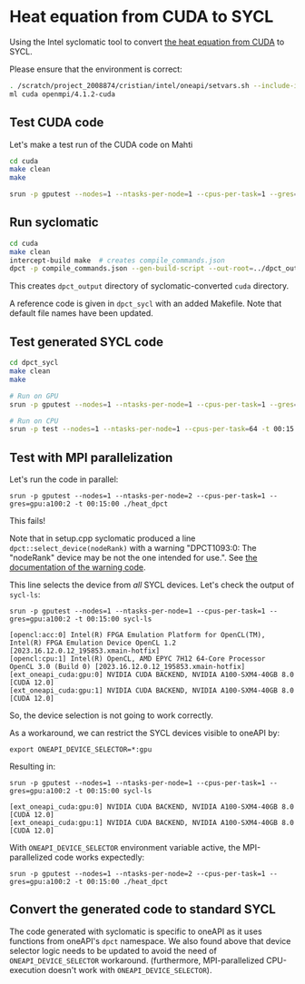 # Heat equation from CUDA to SYCL

Using the Intel syclomatic tool to convert [the heat equation from CUDA](https://github.com/cschpc/heat-equation/tree/main/cuda) to SYCL.


Please ensure that the environment is correct:

```bash
. /scratch/project_2008874/cristian/intel/oneapi/setvars.sh --include-intel-llvm
ml cuda openmpi/4.1.2-cuda
```

## Test CUDA code

Let's make a test run of the CUDA code on Mahti

```bash
cd cuda
make clean
make

srun -p gputest --nodes=1 --ntasks-per-node=1 --cpus-per-task=1 --gres=gpu:a100:2 -1 00:15:00 ./heat_cuda
```

## Run syclomatic

```bash
cd cuda
make clean
intercept-build make  # creates compile_commands.json
dpct -p compile_commands.json --gen-build-script --out-root=../dpct_output
```

This creates `dpct_output` directory of syclomatic-converted `cuda` directory.

A reference code is given in `dpct_sycl` with an added Makefile.
Note that default file names have been updated.


## Test generated SYCL code

```bash
cd dpct_sycl
make clean
make

# Run on GPU
srun -p gputest --nodes=1 --ntasks-per-node=1 --cpus-per-task=1 --gres=gpu:a100:1 -t 00:15:00 ./heat_dpct

# Run on CPU
srun -p test --nodes=1 --ntasks-per-node=1 --cpus-per-task=64 -t 00:15:00 ./heat_dpct
```

## Test with MPI parallelization

Let's run the code in parallel:

    srun -p gputest --nodes=1 --ntasks-per-node=2 --cpus-per-task=1 --gres=gpu:a100:2 -t 00:15:00 ./heat_dpct

This fails!

Note that in setup.cpp syclomatic produced a line `dpct::select_device(nodeRank)` with a warning
"DPCT1093:0: The "nodeRank" device may be not the one intended for use.".
See [the documentation of the warning code](https://oneapi-src.github.io/SYCLomatic/dev_guide/diagnostic_ref/dpct1093.html).

This line selects the device from *all* SYCL devices. Let's check the output of `sycl-ls`:

    srun -p gputest --nodes=1 --ntasks-per-node=1 --cpus-per-task=1 --gres=gpu:a100:2 -t 00:15:00 sycl-ls

    [opencl:acc:0] Intel(R) FPGA Emulation Platform for OpenCL(TM), Intel(R) FPGA Emulation Device OpenCL 1.2  [2023.16.12.0.12_195853.xmain-hotfix]
    [opencl:cpu:1] Intel(R) OpenCL, AMD EPYC 7H12 64-Core Processor                 OpenCL 3.0 (Build 0) [2023.16.12.0.12_195853.xmain-hotfix]
    [ext_oneapi_cuda:gpu:0] NVIDIA CUDA BACKEND, NVIDIA A100-SXM4-40GB 8.0 [CUDA 12.0]
    [ext_oneapi_cuda:gpu:1] NVIDIA CUDA BACKEND, NVIDIA A100-SXM4-40GB 8.0 [CUDA 12.0]

So, the device selection is not going to work correctly.

As a workaround, we can restrict the SYCL devices visible to oneAPI by:

    export ONEAPI_DEVICE_SELECTOR=*:gpu

Resulting in:

    srun -p gputest --nodes=1 --ntasks-per-node=1 --cpus-per-task=1 --gres=gpu:a100:2 -t 00:15:00 sycl-ls

    [ext_oneapi_cuda:gpu:0] NVIDIA CUDA BACKEND, NVIDIA A100-SXM4-40GB 8.0 [CUDA 12.0]
    [ext_oneapi_cuda:gpu:1] NVIDIA CUDA BACKEND, NVIDIA A100-SXM4-40GB 8.0 [CUDA 12.0]

With `ONEAPI_DEVICE_SELECTOR` environment variable active, the MPI-parallelized code works expectedly:

    srun -p gputest --nodes=1 --ntasks-per-node=2 --cpus-per-task=1 --gres=gpu:a100:2 -t 00:15:00 ./heat_dpct


## Convert the generated code to standard SYCL

The code generated with syclomatic is specific to oneAPI as it uses functions from oneAPI's `dpct` namespace.
We also found above that device selector logic needs to be updated to avoid
the need of `ONEAPI_DEVICE_SELECTOR` workaround.
(furthermore, MPI-parallelized CPU-execution doesn't work with `ONEAPI_DEVICE_SELECTOR`).


